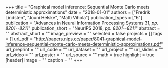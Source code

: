 +++
title = "Graphical model inference: Sequential Monte Carlo meets deterministic approximations"
date = "2018-01-01"
authors = ["Fredrik Lindsten", "Jouni Helske", "Matti Vihola"]
publication_types = ["6"]
publication = "Advances in Neural Information Processing Systems 31, _pp. 8201--8211_"
publication_short = "NeurIPS 2018, _pp. 8201--8211_"
abstract = ""
abstract_short = ""
image_preview = ""
selected = false
projects = []
tags = []
url_pdf = "http://papers.nips.cc/paper/8041-graphical-model-inference-sequential-monte-carlo-meets-deterministic-approximations.pdf"
url_preprint = ""
url_code = ""
url_dataset = ""
url_project = ""
url_slides = ""
url_video = ""
url_poster = ""
url_source = ""
math = true
highlight = true
[header]
image = ""
caption = ""
+++
